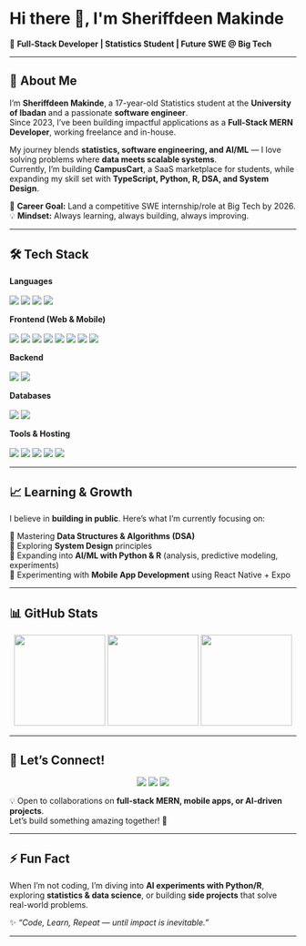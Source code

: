 # Hi there 👋, I'm Sheriffdeen Makinde  

🚀 **Full-Stack Developer | Statistics Student | Future SWE @ Big Tech**

---

## 🌟 About Me  
I’m **Sheriffdeen Makinde**, a 17-year-old Statistics student at the **University of Ibadan** and a passionate **software engineer**.  
Since 2023, I’ve been building impactful applications as a **Full-Stack MERN Developer**, working freelance and in-house.  

My journey blends **statistics, software engineering, and AI/ML** — I love solving problems where **data meets scalable systems**.  
Currently, I’m building **CampusCart**, a SaaS marketplace for students, while expanding my skill set with **TypeScript, Python, R, DSA, and System Design**.  

🎯 **Career Goal:** Land a competitive SWE internship/role at Big Tech by 2026.  
💡 **Mindset:** Always learning, always building, always improving.  

---

## 🛠️ Tech Stack  

<p align="center">

**Languages**  
<br>
<img src="https://img.shields.io/badge/JavaScript-F7DF1E?logo=javascript&logoColor=black" />
<img src="https://img.shields.io/badge/TypeScript-3178C6?logo=typescript&logoColor=white" />
<img src="https://img.shields.io/badge/Python-3776AB?logo=python&logoColor=white" />
<img src="https://img.shields.io/badge/R-276DC3?logo=r&logoColor=white" />

**Frontend (Web & Mobile)**  
<br>
<img src="https://img.shields.io/badge/React-20232A?logo=react&logoColor=61DAFB" />
<img src="https://img.shields.io/badge/Next.js-000000?logo=nextdotjs&logoColor=white" />
<img src="https://img.shields.io/badge/Tailwind_CSS-38B2AC?logo=tailwind-css&logoColor=white" />
<img src="https://img.shields.io/badge/Material_UI-007FFF?logo=mui&logoColor=white" />
<img src="https://img.shields.io/badge/ShadCN-000000?logo=vercel&logoColor=white" />
<img src="https://img.shields.io/badge/Chakra_UI-319795?logo=chakraui&logoColor=white" />
<img src="https://img.shields.io/badge/React_Native-20232A?logo=react&logoColor=61DAFB" />
<img src="https://img.shields.io/badge/Expo-000020?logo=expo&logoColor=white" />

**Backend**  
<br>
<img src="https://img.shields.io/badge/Node.js-43853D?logo=node-dot-js&logoColor=white" />
<img src="https://img.shields.io/badge/Express.js-000000?logo=express&logoColor=white" />

**Databases**  
<br>
<img src="https://img.shields.io/badge/MongoDB-47A248?logo=mongodb&logoColor=white" />
<img src="https://img.shields.io/badge/Firebase-FFCA28?logo=firebase&logoColor=black" />

**Tools & Hosting**  
<br>
<img src="https://img.shields.io/badge/Git-F05032?logo=git&logoColor=white" />
<img src="https://img.shields.io/badge/GitHub-181717?logo=github&logoColor=white" />
<img src="https://img.shields.io/badge/Netlify-00C7B7?logo=netlify&logoColor=white" />
<img src="https://img.shields.io/badge/Vercel-000000?logo=vercel&logoColor=white" />
<img src="https://img.shields.io/badge/Cursor-1F1F1F?logo=visualstudiocode&logoColor=white" />

</p>

---

## 📈 Learning & Growth  
I believe in **building in public**. Here’s what I’m currently focusing on:  

🔹 Mastering **Data Structures & Algorithms (DSA)**  
🔹 Exploring **System Design** principles  
🔹 Expanding into **AI/ML with Python & R** (analysis, predictive modeling, experiments)  
🔹 Experimenting with **Mobile App Development** using React Native + Expo  

---

## 📊 GitHub Stats  

<p align="center">
  <img src="https://github-readme-stats.vercel.app/api?username=mashobtechie&show_icons=true&theme=radical&count_private=true&v=1" height="160" />
  <img src="https://github-readme-stats.vercel.app/api/top-langs/?username=mashobtechie&layout=compact&theme=radical&v=1" height="160" />
  <img src="https://github-readme-streak-stats.herokuapp.com?user=mashobtechie&theme=radical&date_format=%5BY.%5Dn.j&v=1" height="160" />
</p>


---

## 🤝 Let’s Connect!  

<p align="center">
  <a href="mailto:sheriffdeenmakinde@gmail.com"><img src="https://img.shields.io/badge/Email-D14836?logo=gmail&logoColor=white" /></a>
  <a href="https://www.linkedin.com/in/sheriffdeen-makinde-9688b1343"><img src="https://img.shields.io/badge/LinkedIn-0A66C2?logo=linkedin&logoColor=white" /></a>
  <a href="https://x.com/mashob_techie"><img src="https://img.shields.io/badge/Twitter-1DA1F2?logo=twitter&logoColor=white" /></a>
</p>

💡 Open to collaborations on **full-stack MERN, mobile apps, or AI-driven projects**.  
Let’s build something amazing together! 🚀  

---

## ⚡ Fun Fact  
When I’m not coding, I’m diving into **AI experiments with Python/R**, exploring **statistics & data science**, or building **side projects** that solve real-world problems.  

✨ *“Code, Learn, Repeat — until impact is inevitable.”*  

---

 
